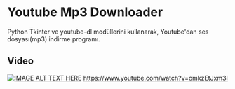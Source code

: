 # Youtube Mp3 Downloader

Python Tkinter ve youtube-dl modüllerini kullanarak, Youtube'dan ses dosyası(mp3) indirme programı.

## Video

[![IMAGE ALT TEXT HERE](https://i.ytimg.com/an_webp/omkzEtJxm3I/mqdefault_6s.webp?du=3000&sqp=CM7dzYUG&rs=AOn4CLAEmr6WsyD_VZ8oXoiXK9O_8hSyTw)](https://www.youtube.com/watch?v=omkzEtJxm3I)
https://www.youtube.com/watch?v=omkzEtJxm3I

